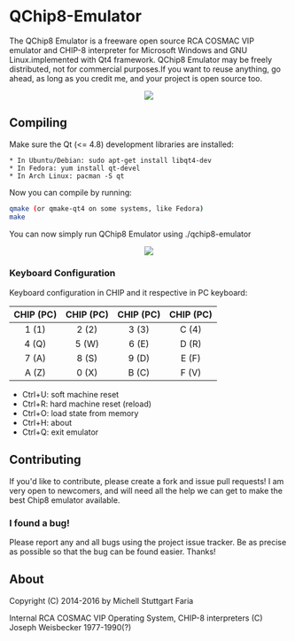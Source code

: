 # QChip8-Emulator

The QChip8 Emulator is a freeware open source RCA COSMAC VIP emulator and CHIP-8 interpreter for 
Microsoft Windows and GNU Linux.implemented with Qt4 framework. QChip8 Emulator may be freely distributed, 
not for commercial purposes.If you want to reuse anything, go ahead, as long as you credit me, and your project is open source too.

<p align="center">
<a name="top" href="https://github.com/mstuttgart/qchip8-emulator"><img src="https://lh3.googleusercontent.com/i4SzkR5Y4c-d0pwSUgSaAyS0cz9C2lOWRR-XpYI-sr12zBrG0APys6bKUL5m71ZAum-JEeiuJrjznO9bN_duJ-urkkvqdEF9oX6fwVOnc--8MgHnyd_neg0DeUxzlO5LAanN8UXPnQg0yOznJa75MqIc7pyPuJ8Ze_QN1gPQIAK1PvQRwe9HdYRlb6gd1xlTfEEtbkVamod-4r0gV9qh-l0KHUQGgf5Gye9HSC2odhm14C9qg07fhgS_zBQHcXmbSVBVmZvIbiYmLNg0YLG_gqLCO-scTS_IguQRE90cQ2PT6cSmxEfovXpq1iS1jYLz9KoGhDkv1xBOWFBzaNm39s7GKYAnAQt6GviyY5jhDlxcEuM6VfXimUa7NgWf0otLvz2dw1oaqrxyqUSoYXxDwMdo0W13zXH4jQcD3Yg79voGiMMoKRbLMwzp7heMHCJCYJJoHk7ZCGDBrU_YVMq91Oc5sNbQMrXNUmtDkwxwjwZohbY0OsQ4rY0L_S9OK0WRgGff0mdrfJ1CidfUAJzyH3RyzQCJpna4HoNJBWHtumV8tDpnpXAJJ7MK_FW4NyQOVx955i4o6pJSDKDpDUlUkLZE6O6H3JrZTPCqM49QbXsO0-oMwMVRR8qrHumx0pNstg9Z-gKvkCf7jNIg17EWTa9g5EwXxly4aXsDDwHP2F2szTo=w516-h313-no"></a>
</p>


## Compiling
Make sure the Qt (<= 4.8) development libraries are installed:

```
* In Ubuntu/Debian: sudo apt-get install libqt4-dev
* In Fedora: yum install qt-devel
* In Arch Linux: pacman -S qt
```

Now you can compile by running:

```bash
qmake (or qmake-qt4 on some systems, like Fedora) 
make
```
You can now simply run QChip8 Emulator using ./qchip8-emulator

<p align="center">
<a name="top" href="https://github.com/mstuttgart/qchip8-emulator"><img src="https://lh3.googleusercontent.com/xZ-YoycsnviVF6p5PsEIQaaRqPU1C7F-CVE_Lw0dWJ9yED8DKSKxXK4t-qTA8dXxkpiwwgHIyqRLEeUT0KLnBVMGVPX0myeKgBBme3Ky4oNaHGK1SKVCfsjWh1RchjB4hKR2_EJIzWtEGvm_5EdDz8zY8RgWIsDzEGAo4GXhOb-ceWf0p0GG-oAqCSXK-g9S_I2nhbFqs9lMYkaXvB5MAkU8WEVU4nsIH0J71wb5f7Df0e8XBhPq4qKV8zYkeYT6jPAbquegexeyY9ch_I9Ter7ecGKfl6mRYRm7Bfue5fKD1VPr46vNt8fsK63ZXGnd-9OCSAQAfbAFoSG31eXT5Ho8-vlfGMEqYFdSUgnfNTCITy7afFHhLXKhNB2AUyBsdFXRvCAASZJbhE2zN7isHnzla5CDPxhgD0PQbyhO1gXso8_0P_o8hto6-YL56QFWZp14loht0UnnltRjoT0znaAnXy00kV1GK0Q0jYpOH-1nG9hIezxhmNZwVVHHjngCD67TOYaiX7sK0u9BdxqcIyUnU0XhYtd1X2X6HN9Sa_qxGEFGjXTUO0yPjLBEu--ldH6ynPE2PbgsbXhzWggFkFSM-Ii4IZadIwaX9ZC1q9p_FzYJX3UIB2vgeXJ6O9g4fT6N-droElZ0RuAhRkER2gl0q81b7UrBUF0TOe8-e7JsA68=w516-h313-no"></a>
</p>

### Keyboard Configuration
Keyboard configuration in CHIP and it respective in PC keyboard:

|CHIP (PC)| CHIP (PC)| CHIP (PC) | CHIP (PC) 
:---:|:---:|:---:|:---:|
|1 (1)| 2 (2) |3 (3)| C (4)
|4 (Q)| 5 (W)| 6 (E)| D (R)
|7 (A)| 8 (S)| 9 (D)| E (F)
|A (Z) |0 (X)| B (C)| F (V)


* Ctrl+U: soft machine reset
* Ctrl+R: hard machine reset (reload)
* Ctrl+O: load state from memory
* Ctrl+H: about
* Ctrl+Q: exit emulator

## Contributing
If you'd like to contribute, please create a fork and issue pull requests! I am
very open to newcomers, and will need all the help we can get to make the best
Chip8 emulator available.

### I found a bug!
Please report any and all bugs using the project issue
tracker. Be as precise as possible so that the bug can be found easier. Thanks!

## About
Copyright (C) 2014-2016 by Michell Stuttgart Faria

Internal RCA COSMAC VIP Operating System, CHIP-8 interpreters (C) Joseph Weisbecker 1977-1990(?)

